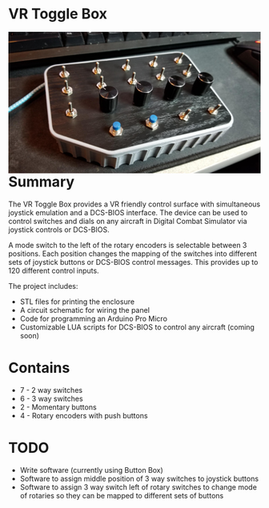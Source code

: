 # VR Toggle Box

<img align="left" src=images/front.jpg>

# Summary

The VR Toggle Box provides a VR friendly control surface with simultaneous joystick emulation and a DCS-BIOS interface. The device can be used to control switches and dials on any aircraft in Digital Combat Simulator via joystick controls or DCS-BIOS.

A mode switch to the left of the rotary encoders is selectable between 3 positions. Each position changes the mapping of the switches into different sets of joystick buttons or DCS-BIOS control messages. This provides up to 120 different control inputs. 
 
The project includes:

* STL files for printing the enclosure
* A circuit schematic for wiring the panel
* Code for programming an Arduino Pro Micro
* Customizable LUA scripts for DCS-BIOS to control any aircraft (coming soon)

# Contains 
* 7 - 2 way switches
* 6 - 3 way switches
* 2 - Momentary buttons
* 4 - Rotary encoders with push buttons

# TODO

* Write software (currently using Button Box)
* Software to assign middle position of 3 way switches to joystick buttons
* Software to assign 3 way switch left of rotary switches to change mode of rotaries so they can be mapped to different sets of buttons 

